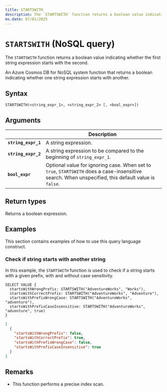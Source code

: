 ```yaml
---
title: STARTSWITH
description: The `STARTSWITH` function returns a boolean value indicating whether the first string expression starts with the second.
ms.date: 07/01/2025
---
```


# `STARTSWITH` (NoSQL query)

The `STARTSWITH` function returns a boolean value indicating whether the first string expression starts with the second.

An Azure Cosmos DB for NoSQL system function that returns a boolean indicating whether one string expression starts with another.

## Syntax

```nosql
STARTSWITH(<string_expr_1>, <string_expr_2> [, <bool_expr>])
```

## Arguments

| | Description |
| --- | --- |
| **`string_expr_1`** | A string expression. |
| **`string_expr_2`** | A string expression to be compared to the beginning of `string_expr_1`. |
| **`bool_expr`** | Optional value for ignoring case. When set to `true`, `STARTSWITH` does a case-insensitive search. When unspecified, this default value is `false`. |

## Return types

Returns a boolean expression.

## Examples

This section contains examples of how to use this query language construct.

### Check if string starts with another string

In this example, the `STARTSWITH` function is used to check if a string starts with a given prefix, with and without case sensitivity.

```nosql
SELECT VALUE {
  startsWithWrongPrefix: STARTSWITH("AdventureWorks", "Works"),
  startsWithCorrectPrefix: STARTSWITH("AdventureWorks", "Adventure"),
  startsWithPrefixWrongCase: STARTSWITH("AdventureWorks", "adventure"),
  startsWithPrefixCaseInsensitive: STARTSWITH("AdventureWorks", "adventure", true)
}
```

```json
[
  {
    "startsWithWrongPrefix": false,
    "startsWithCorrectPrefix": true,
    "startsWithPrefixWrongCase": false,
    "startsWithPrefixCaseInsensitive": true
  }
]
```

## Remarks

- This function performs a precise index scan.
